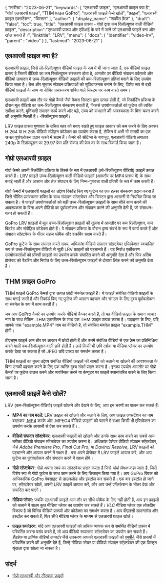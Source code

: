 {
"तारीख": "2023-06-21",
  "keywords": [
"एलआरवी फ़ाइल",
"एलआरवी फ़ाइल क्या है",
"गोप्रो एलआरवी फ़ाइल",
"THM फ़ाइल GoPro",
"एलआरवी फ़ाइलें कैसे खोलें",
"फ़ाइल",
"एलआरवी फ़ाइल एक्सटेंशन",
"विस्तार"
],
  "author": {
"display_name": "शकील फ़ैज़"
},
"draft": "false",
"toc": true,
"title": "एलआरवी फ़ाइल प्रारूप - गोप्रो द्वारा कम रिज़ॉल्यूशन वाली वीडियो फ़ाइल",
  "description":"एलआरवी प्रारूप और एपीआई के बारे में जानें जो एलआरवी फाइलें बना और खोल सकते हैं।",
"linktitle": "LRV",
  "menu": {
    "docs": {
      "identifier": "video-lrv",
"parent" : "video"
}
},
"lastmod": "2023-06-21"
}

## एलआरवी फ़ाइल क्या है?

एलआरवी फ़ाइल, जिसे लो-रिज़ॉल्यूशन वीडियो फ़ाइल के रूप में भी जाना जाता है, एक वीडियो फ़ाइल प्रारूप है जिसमें वीडियो का कम रिज़ॉल्यूशन संस्करण होता है, आमतौर पर वीडियो संपादन वर्कफ़्लो और वीडियो उत्पादन में उच्च-रिज़ॉल्यूशन वीडियो फ़ाइलों की कम-रिज़ॉल्यूशन प्रतियां बनाने के लिए उपयोग किया जाता है। तेज़ और सुचारू संपादन प्रक्रियाओं को सुविधाजनक बनाने के लिए, विशेष रूप से बड़ी वीडियो फ़ाइलों के साथ या सीमित प्रसंस्करण शक्ति वाले सिस्टम पर काम करते समय।

एलआरवी फ़ाइलें आम तौर पर गोप्रो कैमरे जैसे कैमरा सिस्टम द्वारा उत्पन्न होती हैं, जो रिकॉर्डिंग प्रक्रिया के दौरान मूल वीडियो का कम-रिज़ॉल्यूशन संस्करण बनाती हैं, जिससे उपयोगकर्ताओं को फुटेज की त्वरित समीक्षा करने, बुनियादी संपादन कार्य करने और बड़े, उच्च को संभालने की आवश्यकता के बिना चयन करने की अनुमति मिलती है। -रिज़ॉल्यूशन फ़ाइलें।

LRV फ़ाइल प्रारूप गुणवत्ता के उचित स्तर को बनाए रखते हुए फ़ाइल आकार को कम करने के लिए अक्सर H.264 या H.265 वीडियो संपीड़न कोडेक्स का उपयोग करता है, लेकिन वे अभी भी सामग्री का एक अच्छा पूर्वावलोकन प्रदान करने में सक्षम हैं। कैमरे की सेटिंग्स के बावजूद, एलआरवी वीडियो लगातार 240p के रिज़ॉल्यूशन पर 29.97 फ्रेम प्रति सेकंड की फ्रेम दर के साथ रिकॉर्ड किया जाता है।

## गोप्रो एलआरवी फ़ाइल

गोप्रो कैमरे अपनी रिकॉर्डिंग प्रक्रिया के हिस्से के रूप में एलआरवी (लो-रिज़ॉल्यूशन वीडियो) फ़ाइलें उत्पन्न करते हैं। LRV फ़ाइलें उच्च-रिज़ॉल्यूशन वाली वीडियो फ़ाइलों (आमतौर पर MP4 प्रारूप में) के साथ बनाई जाती हैं और आसान और तेज़ संपादन के लिए निम्न-गुणवत्ता वाली प्रॉक्सी के रूप में काम करती हैं।

गोप्रो कैमरों में एलआरवी फाइलों का उद्देश्य रिकॉर्ड किए गए फुटेज का एक हल्का संस्करण प्रदान करना है जिसे सीमित प्रसंस्करण शक्ति के साथ संपादन सॉफ्टवेयर और सिस्टम द्वारा आसानी से नियंत्रित किया जा सकता है। ये फ़ाइलें उपयोगकर्ताओं को बड़ी उच्च-रिज़ॉल्यूशन फ़ाइलों के साथ सीधे काम करने की आवश्यकता के बिना अपने वीडियो का पूर्वावलोकन और संपादन करने की अनुमति देती हैं, जो संसाधन-गहन हो सकती हैं।

GoPro LRV फ़ाइलों में मूल उच्च-रिज़ॉल्यूशन फ़ाइलों की तुलना में आमतौर पर कम रिज़ॉल्यूशन, कम बिटरेट और संपीड़ित कोडेक्स होते हैं। वे संपादन प्रक्रिया के दौरान दृश्य संदर्भ के रूप में कार्य करते हैं और संपादन सॉफ़्टवेयर के भीतर सहज प्लेबैक और स्क्रबिंग सक्षम करते हैं।

GoPro फ़ुटेज के साथ संपादन करते समय, अधिकांश वीडियो संपादन सॉफ़्टवेयर एप्लिकेशन स्वचालित रूप से उच्च-रिज़ॉल्यूशन वीडियो से जुड़ी LRV फ़ाइलों को पहचानते हैं। यह निर्बाध एकीकरण उपयोगकर्ताओं को प्रॉक्सी फ़ाइलों का उपयोग करके संपादित करने की अनुमति देता है और फिर अंतिम प्रोजेक्ट को रेंडरिंग और निर्यात के लिए उच्च-रिज़ॉल्यूशन फ़ाइलों से दोबारा लिंक करने की अनुमति देता है।

## THM फ़ाइल GoPro

THM फ़ाइलें GoPro कैमरों द्वारा उत्पन्न छोटी थंबनेल फ़ाइलें हैं। ये फ़ाइलें संबंधित वीडियो फ़ाइलों के साथ बनाई जाती हैं और रिकॉर्ड किए गए फुटेज की आसान पहचान और संगठन के लिए दृश्य पूर्वावलोकन या थंबनेल के रूप में काम करती हैं।

जब आप GoPro कैमरे का उपयोग करके वीडियो कैप्चर करते हैं, तो यह वीडियो फ़ाइल के समान आधार नाम के साथ लेकिन .THM एक्सटेंशन के साथ एक THM फ़ाइल उत्पन्न करता है। उदाहरण के लिए, यदि आपके पास "example.MP4" नाम का वीडियो है, तो संबंधित थंबनेल फ़ाइल "example.THM" होगी।

टीएचएम फ़ाइलें आम तौर पर आकार में छोटी होती हैं और उनमें संबंधित वीडियो से एक फ्रेम का प्रतिनिधित्व करने वाली कम-रिज़ॉल्यूशन वाली छवि होती है। उन्हें किसी भी छवि दर्शक या मीडिया प्लेयर का उपयोग करके देखा जा सकता है जो JPEG छवि प्रारूप का समर्थन करता है।

THM फ़ाइलों का मुख्य उद्देश्य संबंधित वीडियो फ़ाइलों की सामग्री को चलाने या खोलने की आवश्यकता के बिना उनकी पहचान करने के लिए एक त्वरित दृश्य संदर्भ प्रदान करना है। इनका उपयोग आमतौर पर गोप्रो कैमरों पर फुटेज ब्राउज़ करने और व्यवस्थित करने या कंप्यूटर पर फ़ाइलें स्थानांतरित करने के लिए किया जाता है।

## एलआरवी फ़ाइलें कैसे खोलें?

LRV (कम-रिज़ॉल्यूशन वीडियो) फ़ाइलें खोलने और देखने के लिए, आप इन चरणों का पालन कर सकते हैं:

- **MP4 का नाम बदलें:** LRV फ़ाइल को खोलने और चलाने के लिए, आप फ़ाइल एक्सटेंशन का नाम बदलकर [.MP4](/hi/video/mp4/) करके और .MPEG4 वीडियो फ़ाइलों को चलाने में सक्षम किसी भी एप्लिकेशन का उपयोग करके आसानी से ऐसा कर सकते हैं। .

- **वीडियो संपादन सॉफ्टवेयर:** एलआरवी फाइलों को खोलने और उनके साथ काम करने का सबसे आम तरीका वीडियो संपादन सॉफ्टवेयर का उपयोग करना है। अधिकांश पेशेवर वीडियो संपादन सॉफ़्टवेयर, जैसे _Adobe Premiere Pro_, _Final Cut Pro_, या _Davinci Resolve_, LRV फ़ाइलों को पहचानने और आयात करने में सक्षम हैं। बस अपने प्रोजेक्ट में LRV फ़ाइलें आयात करें, और आप फ़ुटेज का पूर्वावलोकन और संपादन करने में सक्षम होंगे।

- **गोप्रो सॉफ्टवेयर:** गोप्रो अपना स्वयं का सॉफ्टवेयर प्रदान करता है जिसे _गोप्रो क्विक_ कहा जाता है, जिसे विशेष रूप से गोप्रो फुटेज के साथ काम करने के लिए डिज़ाइन किया गया है। आप GoPro क्विक को आधिकारिक GoPro वेबसाइट से डाउनलोड और इंस्टॉल कर सकते हैं। एक बार इंस्टॉल हो जाने पर, सॉफ़्टवेयर खोलें, अपनी LRV फ़ाइलें आयात करें, और आप उन्हें एप्लिकेशन के भीतर देख और संपादित कर पाएंगे।

- **मीडिया प्लेयर:** जबकि एलआरवी फ़ाइलें आम तौर पर सीधे प्लेबैक के लिए नहीं होती हैं, आप इन फ़ाइलों को चलाने में सक्षम कुछ मीडिया प्लेयर का उपयोग कर सकते हैं। _VLC_ मीडिया प्लेयर एक लोकप्रिय विकल्प है जो विभिन्न वीडियो प्रारूपों और कोडेक्स का समर्थन करता है। आप वीएलसी डाउनलोड और इंस्टॉल कर सकते हैं, फिर सीधे मीडिया प्लेयर के माध्यम से एलआरवी फ़ाइल खोलें।

- **फ़ाइल रूपांतरण:** यदि आप एलआरवी फ़ाइलों को अधिक व्यापक रूप से समर्थित वीडियो प्रारूप में परिवर्तित करना पसंद करते हैं, तो आप वीडियो रूपांतरण सॉफ़्टवेयर का उपयोग कर सकते हैं। _हैंडब्रेक_ या _फ़्रीमेक वीडियो कन्वर्टर_ जैसे उपकरण आपको एलआरवी फ़ाइलों को [एमपी4](/hi/वीडियो/एमपी4/) जैसे प्रारूपों में परिवर्तित करने की अनुमति देते हैं, जिन्हें मीडिया प्लेयर या वीडियो संपादन सॉफ़्टवेयर की एक विस्तृत श्रृंखला द्वारा खोला जा सकता है।

## संदर्भ
* [गोप्रो एलआरवी और टीएचएम फ़ाइलें](https://shotkit.com/lrv-thm-file/)

